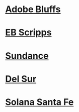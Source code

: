# [Adobe Bluffs](Pickup_Location/Adobe_Bluffs.md)

# [EB Scripps](Pickup_Location/EB_Scripps.md)

# [Sundance](Pickup_Location/Sundance.md)

# [Del Sur](Pickup_Location/Del_Sur.md)

# [Solana Santa Fe](Pickup_Location/Solana_Santa_Fe.md)